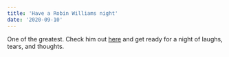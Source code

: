 ```yaml
---
title: 'Have a Robin Williams night'
date: '2020-09-10'
---
```


One of the greatest. Check him out [here](https://amzn.to/2GqOpsC) and get ready for a night of laughs, tears, and thoughts.